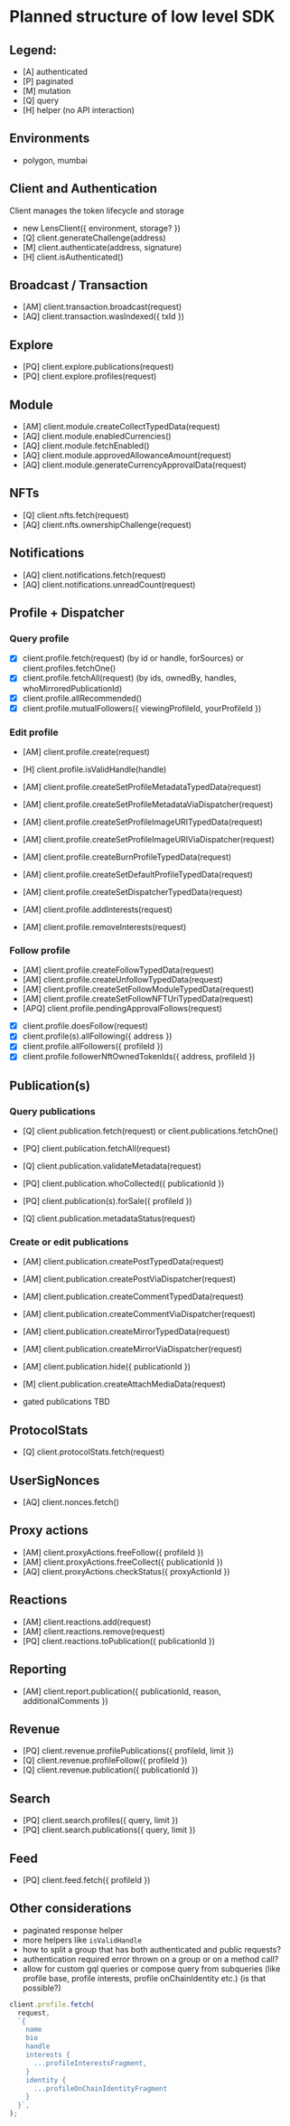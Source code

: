 # Planned structure of low level SDK

## Legend:

- [A] authenticated
- [P] paginated
- [M] mutation
- [Q] query
- [H] helper (no API interaction)

## Environments

- polygon, mumbai

## Client and Authentication

Client manages the token lifecycle and storage

- new LensClient({ environment, storage? })
- [Q] client.generateChallenge(address)
- [M] client.authenticate(address, signature)
- [H] client.isAuthenticated()

## Broadcast / Transaction

- [AM] client.transaction.broadcast(request)
- [AQ] client.transaction.wasIndexed({ txId })

## Explore

- [PQ] client.explore.publications(request)
- [PQ] client.explore.profiles(request)

## Module

- [AM] client.module.createCollectTypedData(request)
- [AQ] client.module.enabledCurrencies()
- [AQ] client.module.fetchEnabled()
- [AQ] client.module.approvedAllowanceAmount(request)
- [AQ] client.module.generateCurrencyApprovalData(request)

## NFTs

- [Q] client.nfts.fetch(request)
- [AQ] client.nfts.ownershipChallenge(request)

## Notifications

- [AQ] client.notifications.fetch(request)
- [AQ] client.notifications.unreadCount(request)

## Profile + Dispatcher

### Query profile

- [x] client.profile.fetch(request) (by id or handle, forSources) or client.profiles.fetchOne()
- [x] client.profile.fetchAll(request) (by ids, ownedBy, handles, whoMirroredPublicationId)
- [x] client.profile.allRecommended()
- [x] client.profile.mutualFollowers({ viewingProfileId, yourProfileId })

### Edit profile

- [AM] client.profile.create(request)
- [H] client.profile.isValidHandle(handle)

- [AM] client.profile.createSetProfileMetadataTypedData(request)
- [AM] client.profile.createSetProfileMetadataViaDispatcher(request)

- [AM] client.profile.createSetProfileImageURITypedData(request)
- [AM] client.profile.createSetProfileImageURIViaDispatcher(request)

- [AM] client.profile.createBurnProfileTypedData(request)
- [AM] client.profile.createSetDefaultProfileTypedData(request)
- [AM] client.profile.createSetDispatcherTypedData(request)

- [AM] client.profile.addInterests(request)
- [AM] client.profile.removeInterests(request)

### Follow profile

- [AM] client.profile.createFollowTypedData(request)
- [AM] client.profile.createUnfollowTypedData(request)
- [AM] client.profile.createSetFollowModuleTypedData(request)
- [AM] client.profile.createSetFollowNFTUriTypedData(request)
- [APQ] client.profile.pendingApprovalFollows(request)

- [x] client.profile.doesFollow(request)
- [x] client.profile(s).allFollowing({ address })
- [x] client.profile.allFollowers({ profileId })
- [x] client.profile.followerNftOwnedTokenIds({ address, profileId })

## Publication(s)

### Query publications

- [Q] client.publication.fetch(request) or client.publications.fetchOne()
- [PQ] client.publication.fetchAll(request)
- [Q] client.publication.validateMetadata(request)
- [PQ] client.publication.whoCollected({ publicationId })

- [PQ] client.publication(s).forSale({ profileId })
- [Q] client.publication.metadataStatus(request)

### Create or edit publications

- [AM] client.publication.createPostTypedData(request)
- [AM] client.publication.createPostViaDispatcher(request)

- [AM] client.publication.createCommentTypedData(request)
- [AM] client.publication.createCommentViaDispatcher(request)

- [AM] client.publication.createMirrorTypedData(request)
- [AM] client.publication.createMirrorViaDispatcher(request)

- [AM] client.publication.hide({ publicationId })
- [M] client.publication.createAttachMediaData(request)

- gated publications TBD

## ProtocolStats

- [Q] client.protocolStats.fetch(request)

## UserSigNonces

- [AQ] client.nonces.fetch()

## Proxy actions

- [AM] client.proxyActions.freeFollow({ profileId })
- [AM] client.proxyActions.freeCollect({ publicationId })
- [AQ] client.proxyActions.checkStatus({ proxyActionId })

## Reactions

- [AM] client.reactions.add(request)
- [AM] client.reactions.remove(request)
- [PQ] client.reactions.toPublication({ publicationId })

## Reporting

- [AM] client.report.publication({ publicationId, reason, additionalComments })

## Revenue

- [PQ] client.revenue.profilePublications({ profileId, limit })
- [Q] client.revenue.profileFollow({ profileId })
- [Q] client.revenue.publication({ publicationId })

## Search

- [PQ] client.search.profiles({ query, limit })
- [PQ] client.search.publications({ query, limit })

## Feed

- [PQ] client.feed.fetch({ profileId })

## Other considerations

- paginated response helper
- more helpers like `isValidHandle`
- how to split a group that has both authenticated and public requests?
- authentication required error thrown on a group or on a method call?
- allow for custom gql queries or compose query from subqueries (like profile base, profile interests, profile onChainIdentity etc.) (is that possible?)

```ts
client.profile.fetch(
  request,
  `{
    name
    bio
    handle
    interests {
      ...profileInterestsFragment,
    }
    identity {
      ...profileOnChainIdentityFragment
    }
  }`,
);
```
